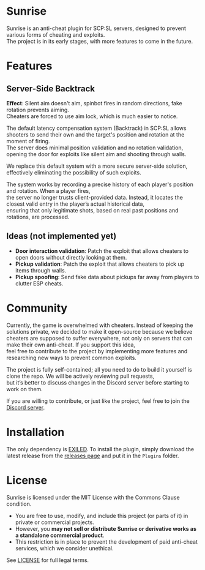 # Sunrise

Sunrise is an anti-cheat plugin for SCP:SL servers, designed to prevent various forms of cheating and exploits.  
The project is in its early stages, with more features to come in the future.

# Features

## Server-Side Backtrack

**Effect**: Silent aim doesn't aim, spinbot fires in random directions, fake rotation prevents aiming.  
Cheaters are forced to use aim lock, which is much easier to notice.

The default latency compensation system (Backtrack) in SCP:SL allows shooters to send their own and the target's position and rotation at the moment of firing.  
The server does minimal position validation and no rotation validation, opening the door for exploits like silent aim and shooting through walls.

We replace this default system with a more secure server-side solution, effectively eliminating the possibility of such exploits.

The system works by recording a precise history of each player's position and rotation. When a player fires,  
the server no longer trusts client-provided data. Instead, it locates the closest valid entry in the player’s actual historical data,  
ensuring that only legitimate shots, based on real past positions and rotations, are processed.

## Ideas (not implemented yet)

- **Door interaction validation**: Patch the exploit that allows cheaters to open doors without directly looking at them.
- **Pickup validation**: Patch the exploit that allows cheaters to pick up items through walls.
- **Pickup spoofing**: Send fake data about pickups far away from players to clutter ESP cheats.

# Community

Currently, the game is overwhelmed with cheaters. Instead of keeping the solutions private, we decided to make it open-source because we believe  
cheaters are supposed to suffer everywhere, not only on servers that can make their own anti-cheat. If you support this idea,  
feel free to contribute to the project by implementing more features and researching new ways to prevent common exploits.

The project is fully self-contained; all you need to do to build it yourself is clone the repo. We will be actively reviewing pull requests,  
but it’s better to discuss changes in the Discord server before starting to work on them.

If you are willing to contribute, or just like the project, feel free to join the [Discord server](https://discord.gg/9nAaRVNCq3).

# Installation

The only dependency is [EXILED](https://github.com/ExMod-Team/EXILED). To install the plugin, simply download the  
latest release from the [releases page](https://github.com/Banalny-Banan/Sunrise/releases) and put it in the `Plugins` folder.

# License

Sunrise is licensed under the MIT License with the Commons Clause condition.

- You are free to use, modify, and include this project (or parts of it) in private or commercial projects.
- However, you **may not sell or distribute Sunrise or derivative works as a standalone commercial product**.
- This restriction is in place to prevent the development of paid anti-cheat services, which we consider unethical.

See [LICENSE](./LICENSE) for full legal terms.